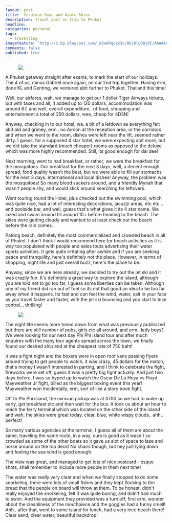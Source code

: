 ```yaml
---
layout: post
title:  Cerulean Seas and Azure Skies
description: Travel post on trip to Phuket
headline:  
categories: personal
tags:
  - travelling
imagefeature: "http://2.bp.blogspot.com/_m5e8Pqc8k3c/RkJ6lQ38j0I/AAAAAAAABFM/Xpv6fuDupe8/s2048/main1.jpg"  
comments: false
published: true
---
```


<figure>
<a href="http://2.bp.blogspot.com/_m5e8Pqc8k3c/RkJ6lQ38j0I/AAAAAAAABFM/Xpv6fuDupe8/s2048/main1.jpg"><img src="http://2.bp.blogspot.com/_m5e8Pqc8k3c/RkJ6lQ38j0I/AAAAAAAABFM/Xpv6fuDupe8/s600/main1.jpg"></a>
</figure>

A Phuket getaway straight after exams, to mark the start of our holidays. The 4 of us, minus Gabriel once again, on our 2nd trip together. Having erm, done KL and Genting, we ventured abit further to Phuket, Thailand this time!

Well, our airfares, wah, we manage to get our 1 dollar Tiger Airways tickets, but with taxes and all, it added up to 120 dollars, accommodation was around 67, and well, overall expenditure.. of food, shopping and entertainment a total of 350 dollars, wee, cheap for 4D3N!

Anyway, checking in to our hotel, wa, a bit of a letdown as everything felt abit old and grimey, erm.. no Aircon at the reception area, or the corridors and when we went to the room, dishes were left near the lift, seemed rather dirty. I guess, for a supposed 4 star hotel, we were expecting abit more, but we did take the standard (much cheaper) rooms as opposed to the deluxe which was more highly recommended. Still, its good enough for dai dee!

Next morning, went to had breakfast, or rather, we were the breakfast for the mosquitoes. Our breakfast for the next 3 days, well, a decent enough spread, food quality wasn't the best, but we were able to fill our stomachs for the next 3 days. International and local dishes! Anyway, the problem was the mosquitoes! So many blood suckers around, and a friendly Mynah that wasn't people shy, and would stick around searching for leftovers.

Went touring round the Hotel, plus checked out the swimming pool, which was quite nice, had a lot of interesting decorations, jacuzzi areas, etc etc... and poolside bar, and well, guess that's what gives it its 4 star name. We lazed and swam around till around 10+ before heading to the beach. The skies were getting cloudy and wanted to at least check out the beach before the rain comes.

Patong beach, definitely the most commercialised and crowded beach in all of Phuket. I don't think I would reccomend here for beach activities as it is way too populated with people and sales touts advertising their water sports activities. It gets quite irritating after awhile and if you are seeking peace and tranquility, here's definitely not the place. However, in terms of shopping, night life and just overall buzz, here's the place to be.

Anyway, since we are here already, we decided to try out the jet ski and it was crazily fun. It's definitely a great way to explore the island, although you are told not to go too far, I guess some liberties can be taken. Although one of my friend did ran out of fuel so its not that good an idea to be too far away when it happens. Its fast and can feel the wind, water, salt in your face as you travel faster and faster, with the jet ski bouncing and you start to lose control... thrilling!

<figure>
<a href="http://2.bp.blogspot.com/_m5e8Pqc8k3c/RkMelA38j2I/AAAAAAAABFc/guk3eT-DyCQ/s1600/DSCN0260.JPG"><img src="http://2.bp.blogspot.com/_m5e8Pqc8k3c/RkMelA38j2I/AAAAAAAABFc/guk3eT-DyCQ/s600/DSCN0260.JPG"></a>
</figure>




The night life seems more toned down from what was previously publicized but there are still number of pubs, girls etc all around, and erm.. lady boys? We were looking for our next day Phi Phi island tour and after much enquires with the many tour agents spread across the town, we finally found our desired ship and at the cheapest rate of 750 baht!

It was a fight night and the boxers were in open roof vans passing flyers around trying to get people to watch, it was crazy, 45 dollars for the match, that's money I wasn't interested in parting, and I think to celebrate the fight, fireworks were set off, guess it was a pretty big fight actually. And just two days before, I was so hyped up to watch the Oscar De La Hoya vs Floyd Mayweather Jr fight, billed as the biggest boxing event this year! Mayweather won incidentally, erm, sort of like a story book fight.

Off to Phi Phi island, the minivan pickup was at 0700 so we had to wake up early, get breakfast etc and then wait for the bus. It took us about an hour to reach the ferry terminal which was located on the other side of the island and wah, the skies were great today, clear, blue, white wispy clouds.. ahh.. perfect!

So many various agencies at the terminal, I guess all of them are about the same, traveling the same route, in a way, ours is good as it wasn't so crowded as some of the other boats so it gave us alot of space to laze and horse around on the top deck! No chairs though, but hey just lying down and feeling the sea wind is good enough.

The view was great, and managed to get lots of nice postcard - esque shots, shall remember to include more people in them next time!

The water was really very clear and when we finally stopped to do some snorkeling, there were lots of small fishes and they kept flocking to the bread that the people on board will throw at them. To be honest, didn't really enjoyed the snorkeling, felt it was quite boring, and didn't had much to swim. And the equipment they provided was a turn off, first erm, wonder about the cleanliness of the mouthpiece and the goggles had a funny smell! Ahh.. after that, went to some island for lunch, had a very nice beach there! Clear sand, clear water, beautiful backdrop!
